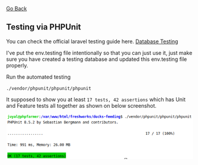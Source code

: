 [Go Back](INDEX.md)

## Testing via PHPUnit
You can check the official laravel testing guide here. [Database Testing](https://laravel.com/docs/5.2/testing)

I've put the env.testing file intentionally so that you can just use it, just make sure you have created a testing database and updated this env.testing file properly.

Run the automated testing

    ./vendor/phpunit/phpunit/phpunit

It supposed to show you at least `17 tests, 42 assertions` which has Unit and Feature tests all together as shown on below screenshot. 

![ERD](images/Testing.png)
